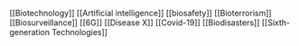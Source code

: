 [[Biotechnology]]
[[Artificial intelligence]]
[[biosafety]]
[[Bioterrorism]]
[[Biosurveillance]]
[[6G]]
[[Disease X]]
[[Covid-19]]
[[Biodisasters]]
[[Sixth-generation Technologies]]
